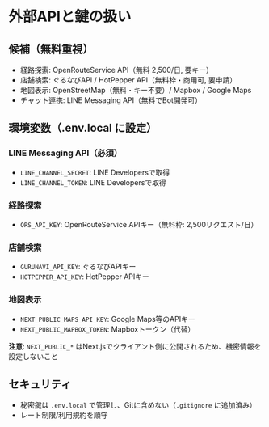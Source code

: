 # 外部APIと鍵の扱い

## 候補（無料重視）
- 経路探索: OpenRouteService API（無料 2,500/日, 要キー）
- 店舗検索: ぐるなびAPI / HotPepper API（無料枠・商用可, 要申請）
- 地図表示: OpenStreetMap（無料・キー不要）/ Mapbox / Google Maps
- チャット連携: LINE Messaging API（無料でBot開発可）

## 環境変数（.env.local に設定）

### LINE Messaging API（必須）
- `LINE_CHANNEL_SECRET`: LINE Developersで取得
- `LINE_CHANNEL_TOKEN`: LINE Developersで取得

### 経路探索
- `ORS_API_KEY`: OpenRouteService APIキー（無料枠: 2,500リクエスト/日）

### 店舗検索
- `GURUNAVI_API_KEY`: ぐるなびAPIキー
- `HOTPEPPER_API_KEY`: HotPepper APIキー

### 地図表示
- `NEXT_PUBLIC_MAPS_API_KEY`: Google Maps等のAPIキー
- `NEXT_PUBLIC_MAPBOX_TOKEN`: Mapboxトークン（代替）

**注意**: `NEXT_PUBLIC_*` はNext.jsでクライアント側に公開されるため、機密情報を設定しないこと

## セキュリティ
- 秘密鍵は `.env.local` で管理し、Gitに含めない（`.gitignore` に追加済み）
- レート制限/利用規約を順守
